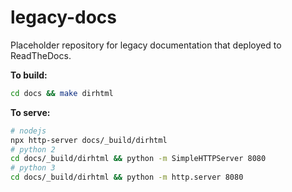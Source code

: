 # legacy-docs

Placeholder repository for legacy documentation that deployed to ReadTheDocs.

**To build:**

```sh
cd docs && make dirhtml
```

**To serve:**

```sh
# nodejs
npx http-server docs/_build/dirhtml
# python 2
cd docs/_build/dirhtml && python -m SimpleHTTPServer 8080
# python 3
cd docs/_build/dirhtml && python -m http.server 8080
```
